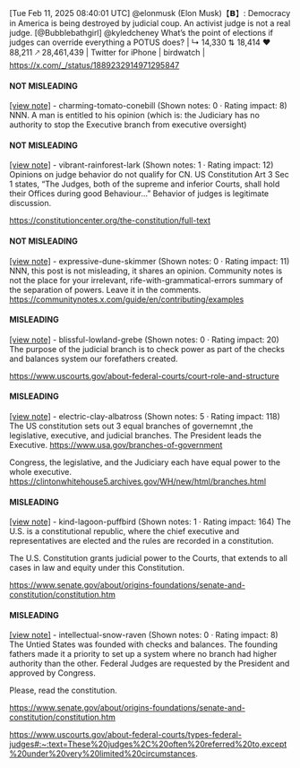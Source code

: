 [Tue Feb 11, 2025 08:40:01 UTC] @elonmusk (Elon Musk)【𝗕】: Democracy in America is being destroyed by judicial coup.  An activist judge is not a real judge. [@Bubblebathgirl] @kyledcheney What’s the point of elections if judges can override everything a POTUS does? | ↳ 14,330 ⇅ 18,414 ♥ 88,211 🡕 28,461,439 | Twitter for iPhone | birdwatch | https://x.com/_/status/1889232914971295847

#### NOT MISLEADING

[[view note]](https://x.com/i/birdwatch/n/1889345781792170273) - charming-tomato-conebill (Shown notes: 0 · Rating impact: 8)
NNN. A man is entitled to his opinion 
(which is: the Judiciary has no authority to stop the Executive branch from executive oversight)

#### NOT MISLEADING

[[view note]](https://x.com/i/birdwatch/n/1889312965494493373) - vibrant-rainforest-lark (Shown notes: 1 · Rating impact: 12)
Opinions on judge behavior do not qualify for CN. US Constitution Art 3 Sec 1 states, “The Judges, both of the supreme and inferior Courts, shall hold their Offices during good Behaviour…” Behavior of judges is legitimate discussion. 

https://constitutioncenter.org/the-constitution/full-text

#### NOT MISLEADING

[[view note]](https://x.com/i/birdwatch/n/1889306136735834411) - expressive-dune-skimmer (Shown notes: 0 · Rating impact: 11)
NNN, this post is not misleading, it shares an opinion. Community notes is not the place for your irrelevant, rife-with-grammatical-errors summary of the separation of powers. Leave it in the comments. 
https://communitynotes.x.com/guide/en/contributing/examples 

#### MISLEADING

[[view note]](https://x.com/i/birdwatch/n/1889317566385983841) - blissful-lowland-grebe (Shown notes: 0 · Rating impact: 20)
The purpose of the judicial branch is to check power as part of the checks and balances system our forefathers created.

https://www.uscourts.gov/about-federal-courts/court-role-and-structure

#### MISLEADING

[[view note]](https://x.com/i/birdwatch/n/1889299897360281790) - electric-clay-albatross (Shown notes: 5 · Rating impact: 118)
The US constitution sets out 3 equal branches of governemnt ,the legislative, executive, and judicial branches.  The President leads the Executive.
https://www.usa.gov/branches-of-government

Congress, the legislative, and the Judiciary each have equal power to the whole executive.
https://clintonwhitehouse5.archives.gov/WH/new/html/branches.html

#### MISLEADING

[[view note]](https://x.com/i/birdwatch/n/1889306479120851223) - kind-lagoon-puffbird (Shown notes: 1 · Rating impact: 164)
The U.S. is a constitutional republic, where the chief executive and representatives are elected and the rules are recorded in a constitution.

The U.S. Constitution grants judicial power to the Courts, that extends to all cases in law and equity under this Constitution.

https://www.senate.gov/about/origins-foundations/senate-and-constitution/constitution.htm

#### MISLEADING

[[view note]](https://x.com/i/birdwatch/n/1889531601375109535) - intellectual-snow-raven (Shown notes: 0 · Rating impact: 8)
The Untied States was founded with checks and balances. The founding fathers made it a priority to set up a system where no branch had higher authority than the other. Federal Judges are requested by the President and approved by Congress. 

Please, read the constitution. 

https://www.senate.gov/about/origins-foundations/senate-and-constitution/constitution.htm

https://www.uscourts.gov/about-federal-courts/types-federal-judges#:~:text=These%20judges%2C%20often%20referred%20to,except%20under%20very%20limited%20circumstances.
